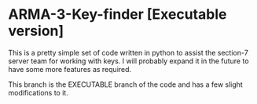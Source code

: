 # ARMA-3-Key-finder [Executable version]
This is a pretty simple set of code written in python to assist the section-7 server team for working with keys. I will probably expand it in the future to have some more features as required.

This branch is the EXECUTABLE branch of the code and has a few slight modifications to it.
